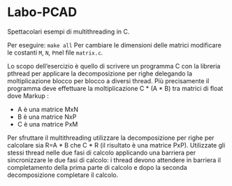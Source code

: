 # Labo-PCAD
Spettacolari esempi di multithreading in C.

Per eseguire: `make all`
Per cambiare le dimensioni delle matrici modificare le costanti `M`, `N`, `P`nel file `matrix.c`.

Lo scopo dell’esercizio è quello di scrivere un programma C con la libreria pthread per
applicare la decomposizione per righe delegando la moltiplicazione blocco per blocco a
diversi thread.
Più precisamente il programma deve effettuare la moltiplicazione C * (A * B) tra matrici di
float dove
Markup : 
* A è una matrice MxN
* B è una matrice NxP
* C è una matrice PxM


Per sfruttare il multithreading utilizzare la decomposizione per righe per calcolare sia R=A * B
che C * R (il risultato è una matrice PxP).
Utilizzate gli stessi thread nelle due fasi di calcolo applicando una barriera per sincronizzare
le due fasi di calcolo: i thread devono attendere in barriera il completamento della prima
parte di calcolo e dopo la seconda decomposizione completare il calcolo.
